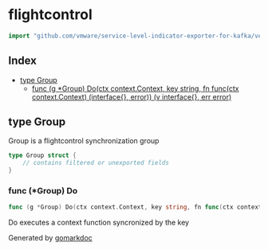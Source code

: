 <!-- Code generated by gomarkdoc. DO NOT EDIT -->

# flightcontrol

```go
import "github.com/vmware/service-level-indicator-exporter-for-kafka/vendor/github.com/moby/buildkit/util/flightcontrol"
```

## Index

- [type Group](<#type-group>)
  - [func (g *Group) Do(ctx context.Context, key string, fn func(ctx context.Context) (interface{}, error)) (v interface{}, err error)](<#func-group-do>)


## type Group

Group is a flightcontrol synchronization group

```go
type Group struct {
    // contains filtered or unexported fields
}
```

### func \(\*Group\) Do

```go
func (g *Group) Do(ctx context.Context, key string, fn func(ctx context.Context) (interface{}, error)) (v interface{}, err error)
```

Do executes a context function syncronized by the key



Generated by [gomarkdoc](<https://github.com/princjef/gomarkdoc>)
